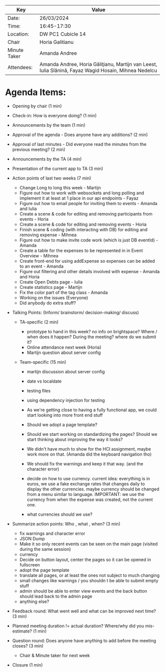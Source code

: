 | Key | Value                                                                                                       |
| --- |-------------------------------------------------------------------------------------------------------------|
| Date: | 26/03/2024                                                                                                |
| Time: | 16:45-17:30                                                                                               |
| Location: | DW PC1 Cubicle 14                                                                                     |
| Chair | Horia Galitianu                                                                                            |
| Minute Taker | Amanda Andree                                                                                 |
| Attendees: | Amanda Andree, Horia Găliţianu, Martijn van Leest, Iulia Slănină, Fayaz Wagid Hosain, Mihnea Nedelcu |  


# Agenda Items:
- Opening by chair (1 min)
- Check-in: How is everyone doing? (1 min)
- Announcements by the team (1 min)
- Approval of the agenda - Does anyone have any additions? (2 min)
- Approval of last minutes - Did everyone read the minutes from the previous meeting? (2 min)
- Announcements by the TA (4 min)

- Presentation of the current app to TA (3 min)
- Action points of last two weeks (7 min)
    - Change Long to long this week - Martijn
    - Figure out how to work with websockets and long polling and implement 
    it at least at 1 place in our api endpoints - Fayaz
    - Figure out how to email people for inviting them to events - Amanda and Iulia
    - Create a scene & code for editing and removing participants from events - Horia
    - Create a scene & code for editing and removing events - Horia
    - Finish scene & coding (with interacting with DB) for editing and removing expense - Mihnea 
    - Figure out how to make invite code work (which is just DB eventId) - Amanda
    - Create a table for the expenses to be represented in in Event Overview - Mihnea
    - Create front-end for using addExpense so expenses can be added to an event - Amanda
    - Figure out filtering and other details involved with expense - Amanda and Horia
    - Create Open Debts page - Iulia
    - Create statistics page - Martijn
    - Fix the color part of the tag class - Amanda
    - Working on the issues (Everyone)
    - Did anybody do extra stuff?

- Talking Points: (Inform/ brainstorm/ decision-making/ discuss)
    - TA-specific (2 min)
        - prototype to hand in this week? no info on brightspace? Where / when does it happen? During the meeting? where do we submit it?
        - Online attendance next week (Horia)
        - Martijn question about server config
    
    - Team-specific (15 min)
        - martijn discussion about server config
        - date vs localdate
        - testing files
        - using dependency injection for testing
        - As we're getting close to having a fully functional app, we could start looking into more front end stuff
        - Should we adopt a page template?
        - Should we start working on standardizing the pages?  Should we start thinking about improving the way it looks?

        - We didn't have much to show for the HCI assignment, maybe work more on that. (Amanda did the keyboard navigation tho)
        - We should fix the warnings and keep it that way. (and the character error)
        - decide on how to use currency. current idea: everything is in euros, we use a fake exchange rates that changes daily to display the other currencies. maybe currency should be changed from a menu similar to language. IMPORTANT: we use the currency from when the expense was created, not the current one.
        - what currencies should we use?
- Summarize action points: Who , what , when? (3 min)
    - fix warnings and character error
    - JSON Dump
    - Make it so only recent events can be seen on the main page (visited during the same session)
    - currency 
    - Decide on button layout, center the pages so it can be opened in fullscreen
    - adopt the page template
    - translate all pages, or at least the ones not subject to much changing
    - small changes like warnings / you shouldn t be able to submit empty stuff
    - admin should be able to enter view events and the back button should lead back to the admin page
    - anything else?
        
- Feedback round: What went well and what can be improved next time? (3 min)
- Planned meeting duration != actual duration? Where/why did you mis-estimate? (1 min)
- Question round: Does anyone have anything to add before the meeting closes? (3 min)
    - Chair & Minute taker for next week
- Closure (1 min)


